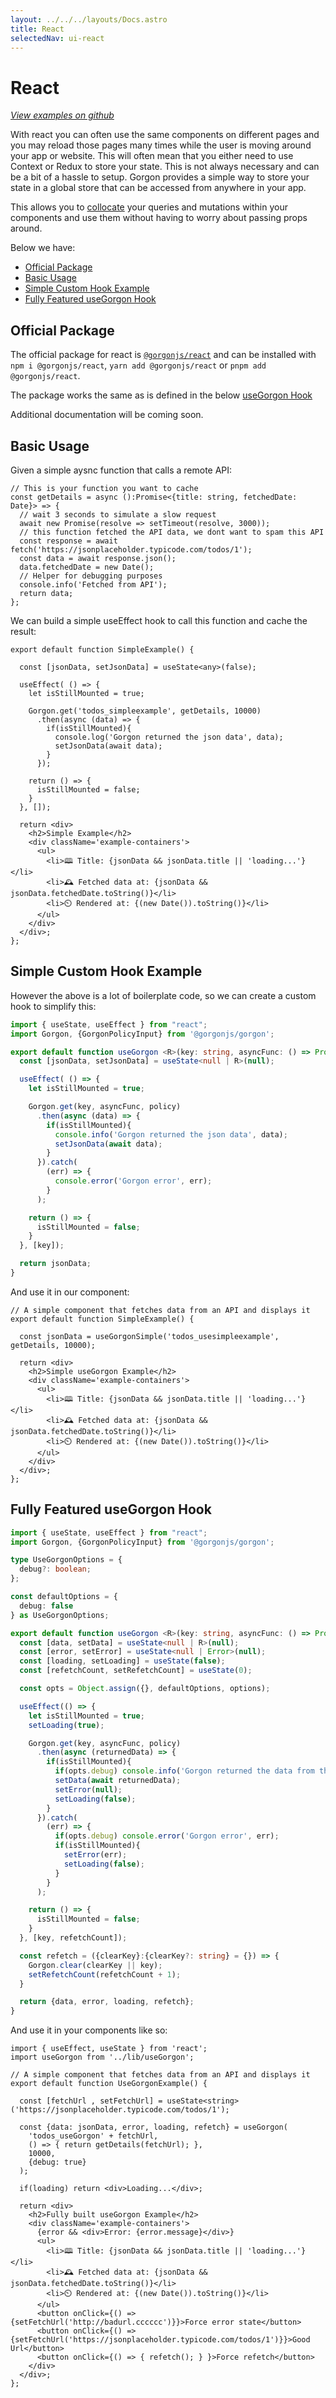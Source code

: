 ```yaml
---
layout: ../../../layouts/Docs.astro
title: React
selectedNav: ui-react
---
```


# React
_[View examples on github](https://github.com/mikevalstar/gorgon/tree/main/examples/react)_

With react you can often use the same components on different pages and you may reload those pages many times while the user is moving around your app or website. This will often mean that you either need to use Context or Redux to store your state. This is not always necessary and can be a bit of a hassle to setup. Gorgon provides a simple way to store your state in a global store that can be accessed from anywhere in your app.

This allows you to [collocate](/docs/collocation.md) your queries and mutations within your components and use them without having to worry about passing props around.

Below we have:
- [Official Package](#official-package)
- [Basic Usage](#basic-usage)
- [Simple Custom Hook Example](#simple-custom-hook-example)
- [Fully Featured useGorgon Hook](#fully-featured-usegorgon-hook)

## Official Package
The official package for react is [`@gorgonjs/react`](https://www.npmjs.com/package/@gorgonjs/react) and can be installed with `npm i @gorgonjs/react`, `yarn add @gorgonjs/react` or `pnpm add @gorgonjs/react`.

The package works the same as is defined in the below [useGorgon Hook](#fully-featured-usegorgon-hook)

Additional documentation will be coming soon.

## Basic Usage

Given a simple aysnc function that calls a remote API:

```tsx
// This is your function you want to cache
const getDetails = async ():Promise<{title: string, fetchedDate: Date}> => {
  // wait 3 seconds to simulate a slow request
  await new Promise(resolve => setTimeout(resolve, 3000));
  // this function fetched the API data, we dont want to spam this API
  const response = await fetch('https://jsonplaceholder.typicode.com/todos/1');
  const data = await response.json();
  data.fetchedDate = new Date();
  // Helper for debugging purposes
  console.info('Fetched from API');
  return data;
};
```

We can build a simple useEffect hook to call this function and cache the result:

```tsx
export default function SimpleExample() {

  const [jsonData, setJsonData] = useState<any>(false);

  useEffect( () => {
    let isStillMounted = true;

    Gorgon.get('todos_simpleexample', getDetails, 10000)
      .then(async (data) => {
        if(isStillMounted){
          console.log('Gorgon returned the json data', data);
          setJsonData(await data);
        }
      });

    return () => {
      isStillMounted = false;
    }
  }, []);

  return <div>
    <h2>Simple Example</h2>
    <div className='example-containers'>
      <ul>
        <li>🕮 Title: {jsonData && jsonData.title || 'loading...'}</li>
        <li>🕰️ Fetched data at: {jsonData && jsonData.fetchedDate.toString()}</li>
        <li>⏲️ Rendered at: {(new Date()).toString()}</li>
      </ul>
    </div>
  </div>;
};
```
## Simple Custom Hook Example

However the above is a lot of boilerplate code, so we can create a custom hook to simplify this:

```typescript
import { useState, useEffect } from "react";
import Gorgon, {GorgonPolicyInput} from '@gorgonjs/gorgon';

export default function useGorgon <R>(key: string, asyncFunc: () => Promise<R>, policy?: GorgonPolicyInput ): R | null {
  const [jsonData, setJsonData] = useState<null | R>(null);

  useEffect( () => {
    let isStillMounted = true;

    Gorgon.get(key, asyncFunc, policy)
      .then(async (data) => {
        if(isStillMounted){
          console.info('Gorgon returned the json data', data);
          setJsonData(await data);
        }
      }).catch(
        (err) => {
          console.error('Gorgon error', err);
        }
      );

    return () => {
      isStillMounted = false;
    }
  }, [key]);

  return jsonData;
}
```

And use it in our component:

```tsx
// A simple component that fetches data from an API and displays it
export default function SimpleExample() {

  const jsonData = useGorgonSimple('todos_usesimpleexample', getDetails, 10000);

  return <div>
    <h2>Simple useGorgon Example</h2>
    <div className='example-containers'>
      <ul>
        <li>🕮 Title: {jsonData && jsonData.title || 'loading...'}</li>
        <li>🕰️ Fetched data at: {jsonData && jsonData.fetchedDate.toString()}</li>
        <li>⏲️ Rendered at: {(new Date()).toString()}</li>
      </ul>
    </div>
  </div>;
};
```

##  Fully Featured useGorgon Hook

```typescript
import { useState, useEffect } from "react";
import Gorgon, {GorgonPolicyInput} from '@gorgonjs/gorgon';

type UseGorgonOptions = {
  debug?: boolean;
};

const defaultOptions = {
  debug: false
} as UseGorgonOptions;

export default function useGorgon <R>(key: string, asyncFunc: () => Promise<R>, policy?: GorgonPolicyInput, options?:UseGorgonOptions) {
  const [data, setData] = useState<null | R>(null);
  const [error, setError] = useState<null | Error>(null);
  const [loading, setLoading] = useState(false);
  const [refetchCount, setRefetchCount] = useState(0);

  const opts = Object.assign({}, defaultOptions, options);

  useEffect(() => {
    let isStillMounted = true;
    setLoading(true);

    Gorgon.get(key, asyncFunc, policy)
      .then(async (returnedData) => {
        if(isStillMounted){
          if(opts.debug) console.info('Gorgon returned the data from the function', returnedData);
          setData(await returnedData);
          setError(null);
          setLoading(false);
        }
      }).catch(
        (err) => {
          if(opts.debug) console.error('Gorgon error', err);
          if(isStillMounted){
            setError(err);
            setLoading(false);
          }
        }
      );

    return () => {
      isStillMounted = false;
    }
  }, [key, refetchCount]);

  const refetch = ({clearKey}:{clearKey?: string} = {}) => {
    Gorgon.clear(clearKey || key);
    setRefetchCount(refetchCount + 1);
  }

  return {data, error, loading, refetch};
}
```

And use it in your components like so:

```tsx
import { useEffect, useState } from 'react';
import useGorgon from '../lib/useGorgon';

// A simple component that fetches data from an API and displays it
export default function UseGorgonExample() {

  const [fetchUrl , setFetchUrl] = useState<string>('https://jsonplaceholder.typicode.com/todos/1');

  const {data: jsonData, error, loading, refetch} = useGorgon(
    'todos_useGorgon' + fetchUrl,
    () => { return getDetails(fetchUrl); },
    10000,
    {debug: true}
  );

  if(loading) return <div>Loading...</div>;

  return <div>
    <h2>Fully built useGorgon Example</h2>
    <div className='example-containers'>
      {error && <div>Error: {error.message}</div>}
      <ul>
        <li>🕮 Title: {jsonData && jsonData.title || 'loading...'}</li>
        <li>🕰️ Fetched data at: {jsonData && jsonData.fetchedDate.toString()}</li>
        <li>⏲️ Rendered at: {(new Date()).toString()}</li>
      </ul>
      <button onClick={() => {setFetchUrl('http://badurl.cccccc')}}>Force error state</button>
      <button onClick={() => {setFetchUrl('https://jsonplaceholder.typicode.com/todos/1')}}>Good Url</button>
      <button onClick={() => { refetch(); } }>Force refetch</button>
    </div>
  </div>;
};
```
